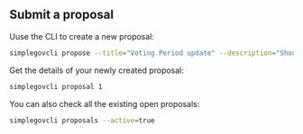 ## Submit a proposal

Uuse the CLI to create a new proposal:

```bash
simplegovcli propose --title="Voting Period update" --description="Should we change the proposal voting period to 3 weeks?" --deposit=300Atoms
```

Get the details of your newly created proposal:

```bash
simplegovcli proposal 1
```

You can also check all the existing open proposals:

```bash
simplegovcli proposals --active=true
```